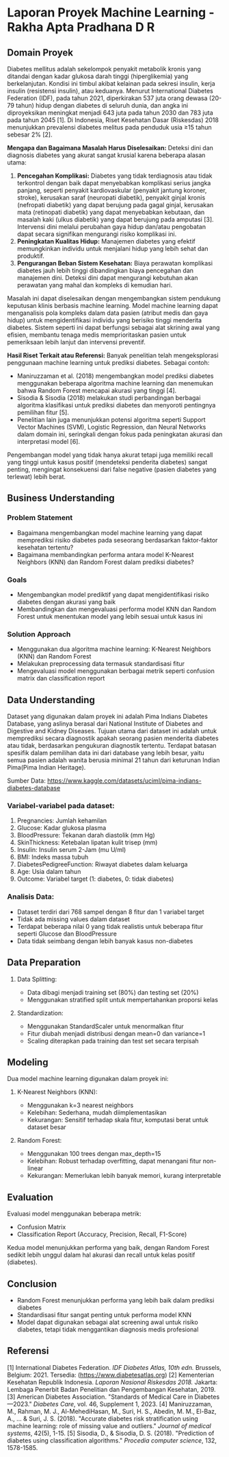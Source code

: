 # Laporan Proyek Machine Learning - Rakha Apta Pradhana D R

## Domain Proyek

Diabetes mellitus adalah sekelompok penyakit metabolik kronis yang ditandai dengan kadar glukosa darah tinggi (hiperglikemia) yang berkelanjutan. Kondisi ini timbul akibat kelainan pada sekresi insulin, kerja insulin (resistensi insulin), atau keduanya. Menurut International Diabetes Federation (IDF), pada tahun 2021, diperkirakan 537 juta orang dewasa (20-79 tahun) hidup dengan diabetes di seluruh dunia, dan angka ini diproyeksikan meningkat menjadi 643 juta pada tahun 2030 dan 783 juta pada tahun 2045 [1]. Di Indonesia, Riset Kesehatan Dasar (Riskesdas) 2018 menunjukkan prevalensi diabetes melitus pada penduduk usia ≥15 tahun sebesar 2% [2].

**Mengapa dan Bagaimana Masalah Harus Diselesaikan:**
Deteksi dini dan diagnosis diabetes yang akurat sangat krusial karena beberapa alasan utama:
1.  **Pencegahan Komplikasi:** Diabetes yang tidak terdiagnosis atau tidak terkontrol dengan baik dapat menyebabkan komplikasi serius jangka panjang, seperti penyakit kardiovaskular (penyakit jantung koroner, stroke), kerusakan saraf (neuropati diabetik), penyakit ginjal kronis (nefropati diabetik) yang dapat berujung pada gagal ginjal, kerusakan mata (retinopati diabetik) yang dapat menyebabkan kebutaan, dan masalah kaki (ulkus diabetik) yang dapat berujung pada amputasi [3]. Intervensi dini melalui perubahan gaya hidup dan/atau pengobatan dapat secara signifikan mengurangi risiko komplikasi ini.
2.  **Peningkatan Kualitas Hidup:** Manajemen diabetes yang efektif memungkinkan individu untuk menjalani hidup yang lebih sehat dan produktif.
3.  **Pengurangan Beban Sistem Kesehatan:** Biaya perawatan komplikasi diabetes jauh lebih tinggi dibandingkan biaya pencegahan dan manajemen dini. Deteksi dini dapat mengurangi kebutuhan akan perawatan yang mahal dan kompleks di kemudian hari.

Masalah ini dapat diselesaikan dengan mengembangkan sistem pendukung keputusan klinis berbasis machine learning. Model machine learning dapat menganalisis pola kompleks dalam data pasien (atribut medis dan gaya hidup) untuk mengidentifikasi individu yang berisiko tinggi menderita diabetes. Sistem seperti ini dapat berfungsi sebagai alat skrining awal yang efisien, membantu tenaga medis memprioritaskan pasien untuk pemeriksaan lebih lanjut dan intervensi preventif.

**Hasil Riset Terkait atau Referensi:**
Banyak penelitian telah mengeksplorasi penggunaan machine learning untuk prediksi diabetes. Sebagai contoh:
* Maniruzzaman et al. (2018) mengembangkan model prediksi diabetes menggunakan beberapa algoritma machine learning dan menemukan bahwa Random Forest mencapai akurasi yang tinggi [4].
* Sisodia & Sisodia (2018) melakukan studi perbandingan berbagai algoritma klasifikasi untuk prediksi diabetes dan menyoroti pentingnya pemilihan fitur [5].
* Penelitian lain juga menunjukkan potensi algoritma seperti Support Vector Machines (SVM), Logistic Regression, dan Neural Networks dalam domain ini, seringkali dengan fokus pada peningkatan akurasi dan interpretasi model [6].

Pengembangan model yang tidak hanya akurat tetapi juga memiliki recall yang tinggi untuk kasus positif (mendeteksi penderita diabetes) sangat penting, mengingat konsekuensi dari false negative (pasien diabetes yang terlewat) lebih berat.

## Business Understanding

### Problem Statement
- Bagaimana mengembangkan model machine learning yang dapat memprediksi risiko diabetes pada seseorang berdasarkan faktor-faktor kesehatan tertentu?
- Bagaimana membandingkan performa antara model K-Nearest Neighbors (KNN) dan Random Forest dalam prediksi diabetes?

### Goals
- Mengembangkan model prediktif yang dapat mengidentifikasi risiko diabetes dengan akurasi yang baik
- Membandingkan dan mengevaluasi performa model KNN dan Random Forest untuk menentukan model yang lebih sesuai untuk kasus ini

### Solution Approach
- Menggunakan dua algoritma machine learning: K-Nearest Neighbors (KNN) dan Random Forest
- Melakukan preprocessing data termasuk standardisasi fitur
- Mengevaluasi model menggunakan berbagai metrik seperti confusion matrix dan classification report

## Data Understanding
Dataset yang digunakan dalam proyek ini adalah Pima Indians Diabetes Database, yang aslinya berasal dari National Institute of Diabetes and Digestive and Kidney Diseases. Tujuan utama dari dataset ini adalah untuk memprediksi secara diagnostik apakah seorang pasien menderita diabetes atau tidak, berdasarkan pengukuran diagnostik tertentu. Terdapat batasan spesifik dalam pemilihan data ini dari database yang lebih besar, yaitu semua pasien adalah wanita berusia minimal 21 tahun dari keturunan Indian Pima(Pima Indian Heritage).

Sumber Data: https://www.kaggle.com/datasets/uciml/pima-indians-diabetes-database

### Variabel-variabel pada dataset:
1. Pregnancies: Jumlah kehamilan
2. Glucose: Kadar glukosa plasma
3. BloodPressure: Tekanan darah diastolik (mm Hg)
4. SkinThickness: Ketebalan lipatan kulit trisep (mm)
5. Insulin: Insulin serum 2-Jam (mu U/ml)
6. BMI: Indeks massa tubuh
7. DiabetesPedigreeFunction: Riwayat diabetes dalam keluarga
8. Age: Usia dalam tahun
9. Outcome: Variabel target (1: diabetes, 0: tidak diabetes)

### Analisis Data:
- Dataset terdiri dari 768 sampel dengan 8 fitur dan 1 variabel target
- Tidak ada missing values dalam dataset
- Terdapat beberapa nilai 0 yang tidak realistis untuk beberapa fitur seperti Glucose dan BloodPressure
- Data tidak seimbang dengan lebih banyak kasus non-diabetes

## Data Preparation
1. Data Splitting:
   - Data dibagi menjadi training set (80%) dan testing set (20%)
   - Menggunakan stratified split untuk mempertahankan proporsi kelas

2. Standardization:
   - Menggunakan StandardScaler untuk menormalkan fitur
   - Fitur diubah menjadi distribusi dengan mean=0 dan variance=1
   - Scaling diterapkan pada training dan test set secara terpisah

## Modeling
Dua model machine learning digunakan dalam proyek ini:

1. K-Nearest Neighbors (KNN):
   - Menggunakan k=3 nearest neighbors
   - Kelebihan: Sederhana, mudah diimplementasikan
   - Kekurangan: Sensitif terhadap skala fitur, komputasi berat untuk dataset besar

2. Random Forest:
   - Menggunakan 100 trees dengan max_depth=15
   - Kelebihan: Robust terhadap overfitting, dapat menangani fitur non-linear
   - Kekurangan: Memerlukan lebih banyak memori, kurang interpretable

## Evaluation
Evaluasi model menggunakan beberapa metrik:
- Confusion Matrix
- Classification Report (Accuracy, Precision, Recall, F1-Score)

Kedua model menunjukkan performa yang baik, dengan Random Forest sedikit lebih unggul dalam hal akurasi dan recall untuk kelas positif (diabetes).

## Conclusion
- Random Forest menunjukkan performa yang lebih baik dalam prediksi diabetes
- Standardisasi fitur sangat penting untuk performa model KNN
- Model dapat digunakan sebagai alat screening awal untuk risiko diabetes, tetapi tidak menggantikan diagnosis medis profesional

## Referensi
[1] International Diabetes Federation. *IDF Diabetes Atlas, 10th edn.* Brussels, Belgium: 2021. Tersedia: (https://www.diabetesatlas.org)
[2] Kementerian Kesehatan Republik Indonesia. *Laporan Nasional Riskesdas 2018.* Jakarta: Lembaga Penerbit Badan Penelitian dan Pengembangan Kesehatan, 2019.
[3] American Diabetes Association. "Standards of Medical Care in Diabetes—2023." *Diabetes Care*, vol. 46, Supplement 1, 2023.
[4] Maniruzzaman, M., Rahman, M. J., Al-MehediHasan, M., Suri, H. S., Abedin, M. M., El-Baz, A., ... & Suri, J. S. (2018). "Accurate diabetes risk stratification using machine learning: role of missing value and outliers." *Journal of medical systems*, 42(5), 1-15.
[5] Sisodia, D., & Sisodia, D. S. (2018). "Prediction of diabetes using classification algorithms." *Procedia computer science*, 132, 1578-1585.
